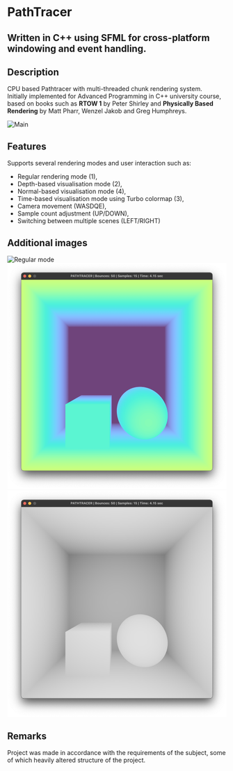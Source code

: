 # PathTracer
## Written in C++ using SFML for cross-platform windowing and event handling.

## Description
CPU based Pathtracer with multi-threaded chunk rendering system.  
Initially implemented for Advanced Programming in C++ university course, based on books such as **RTOW 1** by Peter Shirley and **Physically Based Rendering** by Matt Pharr, Wenzel Jakob and Greg Humphreys.

![Main](Images/Promo.png)

## Features
Supports several rendering modes and user interaction such as:
- Regular rendering mode (1),
- Depth-based visualisation mode (2),
- Normal-based visualisation mode (4),
- Time-based visualisation mode using Turbo colormap (3),
- Camera movement (WASDQE),
- Sample count adjustment (UP/DOWN),
- Switching between multiple scenes (LEFT/RIGHT)

## Additional images
![Regular mode](Images/Regular.png)
![Time mode](Images/TimeBased.png)
![Depth mode](Images/Depth.png)

## Remarks
Project was made in accordance with the requirements of the subject, some of which heavily altered structure of the project.
